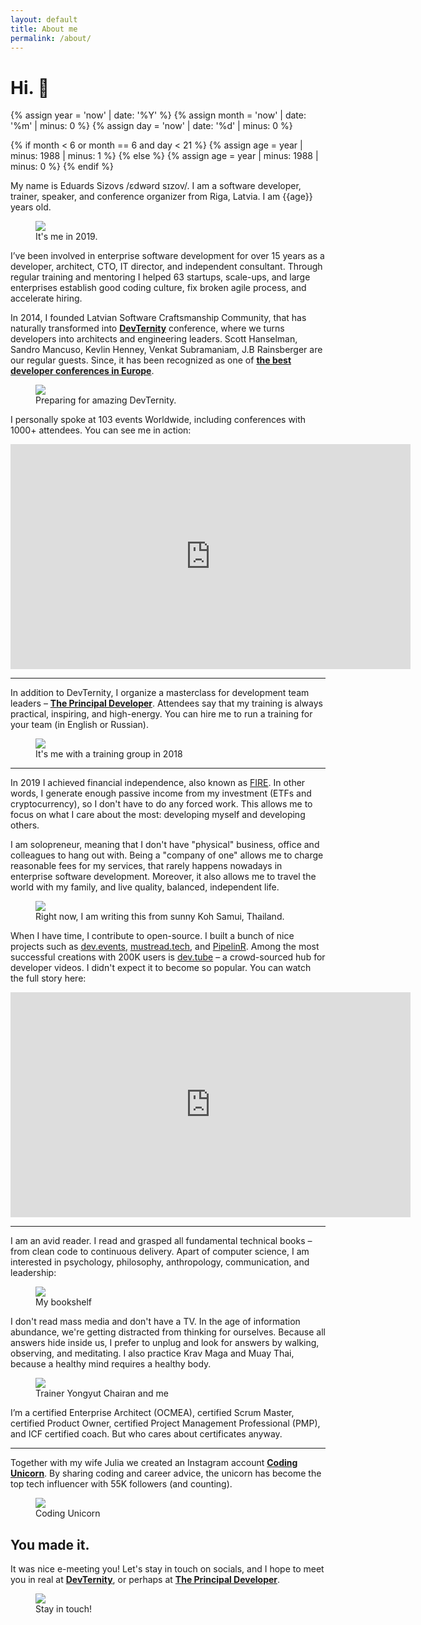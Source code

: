 ```yaml
---
layout: default
title: About me
permalink: /about/
---
```


# Hi. 👋

{% assign year = 'now' | date: '%Y' %}
{% assign month = 'now' | date: '%m' | minus: 0 %}
{% assign day = 'now' | date: '%d' | minus: 0 %}

{% if month < 6 or month == 6 and day < 21 %}
{% assign age = year | minus: 1988 | minus: 1 %}
{% else %}
{% assign age = year | minus: 1988 | minus: 0 %}
{% endif %}

My name is Eduards Sizovs  /ɛdwərd sɪzov/. I am a software developer, trainer, speaker, and conference organizer from <span class="flag-icon flag-icon-squared flag-icon-lv"></span> Riga, Latvia. I am {{age}} years old. 
<figure>
<img src="/images/about.jpg">
<figcaption>It's me in 2019.</figcaption>
</figure>

I’ve been involved in enterprise software development for over 15 years as a developer, architect, CTO, IT director, and independent consultant. Through regular training and mentoring I helped 63 startups, scale-ups, and large enterprises establish good coding culture, fix broken agile process, and accelerate hiring. 

In 2014, I founded Latvian Software Craftsmanship Community, that has naturally transformed into **[DevTernity](https://devternity.com)** conference, where we turns developers into architects and engineering leaders. Scott Hanselman, Sandro Mancuso, Kevlin Henney, Venkat Subramaniam, J.B Rainsberger are our regular guests. Since, it has been recognized as one of **[the best developer conferences in Europe](https://itconference.top)**.

<figure>
<img src="/images/devternity_prep.jpg">
<figcaption>Preparing for amazing DevTernity.</figcaption>
</figure>

I personally spoke at 103 events Worldwide, including conferences with 1000+ attendees. You can see me in action:


<div class="videoWrapper">
<iframe id="ytplayer" type="text/html" width="640" height="360"
  src="https://www.youtube.com/embed/AEtCEt44vlE?autoplay=0&origin=https://sizovs.net"
  frameborder="0"></iframe>
</div>


--- 

In addition to DevTernity, I organize a masterclass for development team leaders – **[The Principal Developer](https://principal.dev)**. Attendees say that my training is always practical, inspiring, and high-energy. You can hire me to run a training for your team (in English or Russian).

<figure>
<img src="/images/me_training.jpg">
<figcaption>It's me with a training group in 2018</figcaption>
</figure>

---

In 2019 I achieved financial independence, also known as [FIRE](https://en.wikipedia.org/wiki/FIRE_movement). In other words, I generate enough passive income from my investment (ETFs and cryptocurrency), so I don't have to do any forced work. This allows me to focus on what I care about the most: developing myself and developing others. 

I am solopreneur, meaning that I don't have "physical" business, office and colleagues to hang out with. Being a "company of one" allows me to charge reasonable fees for my services, that rarely happens nowadays in enterprise software development. Moreover, it also allows me to travel the world with my family, and live quality, balanced, independent life. 

<figure>
<img src="/images/samui_me.jpg">
<figcaption>Right now, I am writing this from sunny Koh Samui, Thailand. </figcaption>
</figure>

When I have time, I contribute to open-source. I built a bunch of nice projects such as [dev.events](https://dev.events), [mustread.tech](https://mustread.tech), and [PipelinR](https://github.com/sizovs/pipelinr). Among the most successful creations with 200K users is [dev.tube](https://dev.tube) – a crowd-sourced hub for developer videos. I didn't expect it to become so popular. You can watch the full story here:

<div class="videoWrapper">
<iframe id="ytplayer" type="text/html" width="640" height="360"
  src="https://www.youtube.com/embed/lojL7oDiaTk?autoplay=0&origin=https://sizovs.net"
  frameborder="0"></iframe>
</div>

---

I am an avid reader. I read and grasped all fundamental technical books – from clean code to continuous delivery. Apart of computer science, I am interested in psychology, philosophy, anthropology, communication, and leadership:

<figure>
<img src="/images/bookshelf.jpg">
<figcaption>My bookshelf</figcaption>
</figure>

I don't read mass media and don't have a TV. In the age of information abundance, we're getting distracted from thinking for ourselves. Because all answers hide inside us, I prefer to unplug and look for answers by walking, observing, and meditating. I also practice Krav Maga and Muay Thai, because a healthy mind requires a healthy body.

<figure>
<img src="/images/muay.jpg">
<figcaption>Trainer Yongyut Chairan and me</figcaption>
</figure>

I’m a certified Enterprise Architect (OCMEA), certified Scrum Master, certified Product Owner, certified Project Management Professional (PMP), and ICF certified coach. But who cares about certificates anyway.

---

Together with my wife Julia we created an Instagram account **[Coding Unicorn](https://www.instagram.com/coding_unicorn/)**. By sharing coding and career advice, the unicorn has become the top tech influencer with 55K followers (and counting).

<figure>
<a href="https://www.instagram.com/coding_unicorn/"><img src="/images/unicorn.jpg"></a>
<figcaption>Coding Unicorn</figcaption>
</figure>

## You made it.

It was nice e-meeting you! Let's stay in touch on socials, and I hope to meet you in real at **[DevTernity](https://devternity.com)**, or perhaps at **[The Principal Developer](https://principal.dev)**.

<figure>
<img src="/images/me_again.jpg">
<figcaption>Stay in touch!</figcaption>
</figure>
